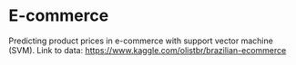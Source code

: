 # E-commerce
Predicting product prices in e-commerce with support vector machine (SVM).
Link to data: https://www.kaggle.com/olistbr/brazilian-ecommerce
